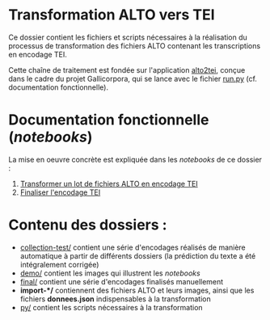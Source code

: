 Transformation ALTO vers TEI
====

Ce dossier contient les fichiers et scripts nécessaires à la réalisation du processus de transformation des fichiers ALTO contenant les transcriptions en encodage TEI.

Cette chaîne de traitement est fondée sur l'application [alto2tei](https://github.com/kat-kel/alto2tei), conçue dans le cadre du projet Gallicorpora, qui se lance avec le fichier [run.py](./run.py) (cf. documentation fonctionnelle).

# Documentation fonctionnelle (*notebooks*)
La mise en oeuvre concrète est expliquée dans les *notebooks* de ce dossier :
1. [Transformer un lot de fichiers ALTO en encodage TEI](./Transformer_lot_ALTO_vers_TEI.ipynb)
2. [Finaliser l'encodage TEI](./Finaliser_encodage.ipynb)

# Contenu des dossiers :
- [collection-test/](./collection-test/) contient une série d'encodages réalisés de manière automatique à partir de différents dossiers (la prédiction du texte a été intégralement corrigée)
- [demo/](./demo) contient les images qui illustrent les *notebooks*
- [final/](./final) contient une série d'encodages finalisés manuellement
- **import-\*/** contiennent des fichiers ALTO et leurs images, ainsi que les fichiers **donnees.json** indispensables à la transformation
- [py/](./py) contient les scripts nécessaires à la transformation